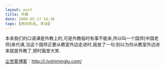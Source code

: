 ```yaml
---
layout: post
title: 外教
date: 2008-05-17 14:38
tags: [原创笑话, 笑话]
---
```

本来我们的口语课是外教上的,可是外教临时有事不能来,所以叫一个国师[中国老师]来代课,当这个国师正要从教室外边走进时,我放了一句:别以为你从教室外边进来就是外教了,顿时轰堂大笑.

<a href="http://i.lvshiminglu.com/">尘世客博客</a>：<a href="http://i.lvshiminglu.com/">http://i.lvshiminglu.com/</a>

